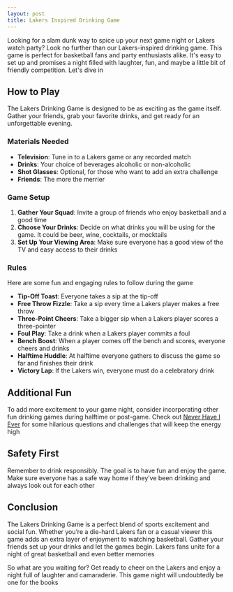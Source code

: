 ```yaml
---
layout: post
title: Lakers Inspired Drinking Game
---
```



Looking for a slam dunk way to spice up your next game night or Lakers watch party? Look no further than our Lakers-inspired drinking game. This game is perfect for basketball fans and party enthusiasts alike. It's easy to set up and promises a night filled with laughter, fun, and maybe a little bit of friendly competition. Let's dive in

## How to Play

The Lakers Drinking Game is designed to be as exciting as the game itself. Gather your friends, grab your favorite drinks, and get ready for an unforgettable evening. 

### Materials Needed

- **Television**: Tune in to a Lakers game or any recorded match
- **Drinks**: Your choice of beverages alcoholic or non-alcoholic
- **Shot Glasses**: Optional, for those who want to add an extra challenge
- **Friends**: The more the merrier

### Game Setup

1. **Gather Your Squad**: Invite a group of friends who enjoy basketball and a good time
2. **Choose Your Drinks**: Decide on what drinks you will be using for the game. It could be beer, wine, cocktails, or mocktails
3. **Set Up Your Viewing Area**: Make sure everyone has a good view of the TV and easy access to their drinks

### Rules

Here are some fun and engaging rules to follow during the game

- **Tip-Off Toast**: Everyone takes a sip at the tip-off
- **Free Throw Fizzle**: Take a sip every time a Lakers player makes a free throw
- **Three-Point Cheers**: Take a bigger sip when a Lakers player scores a three-pointer
- **Foul Play**: Take a drink when a Lakers player commits a foul
- **Bench Boost**: When a player comes off the bench and scores, everyone cheers and drinks
- **Halftime Huddle**: At halftime everyone gathers to discuss the game so far and finishes their drink
- **Victory Lap**: If the Lakers win, everyone must do a celebratory drink

## Additional Fun

To add more excitement to your game night, consider incorporating other fun drinking games during halftime or post-game. Check out [Never Have I Ever](https://drinkingdojo.com/games/never-have-i-ever) for some hilarious questions and challenges that will keep the energy high

## Safety First

Remember to drink responsibly. The goal is to have fun and enjoy the game. Make sure everyone has a safe way home if they’ve been drinking and always look out for each other

## Conclusion

The Lakers Drinking Game is a perfect blend of sports excitement and social fun. Whether you’re a die-hard Lakers fan or a casual viewer this game adds an extra layer of enjoyment to watching basketball. Gather your friends set up your drinks and let the games begin. Lakers fans unite for a night of great basketball and even better memories

So what are you waiting for? Get ready to cheer on the Lakers and enjoy a night full of laughter and camaraderie. This game night will undoubtedly be one for the books